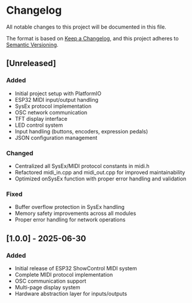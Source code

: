 # Changelog

All notable changes to this project will be documented in this file.

The format is based on [Keep a Changelog](https://keepachangelog.com/en/1.0.0/),
and this project adheres to [Semantic Versioning](https://semver.org/spec/v2.0.0.html).

## [Unreleased]

### Added
- Initial project setup with PlatformIO
- ESP32 MIDI input/output handling
- SysEx protocol implementation
- OSC network communication
- TFT display interface
- LED control system
- Input handling (buttons, encoders, expression pedals)
- JSON configuration management

### Changed
- Centralized all SysEx/MIDI protocol constants in midi.h
- Refactored midi_in.cpp and midi_out.cpp for improved maintainability
- Optimized onSysEx function with proper error handling and validation

### Fixed
- Buffer overflow protection in SysEx handling
- Memory safety improvements across all modules
- Proper error handling for network operations

## [1.0.0] - 2025-06-30

### Added
- Initial release of ESP32 ShowControl MIDI system
- Complete MIDI protocol implementation
- OSC communication support
- Multi-page display system
- Hardware abstraction layer for inputs/outputs
